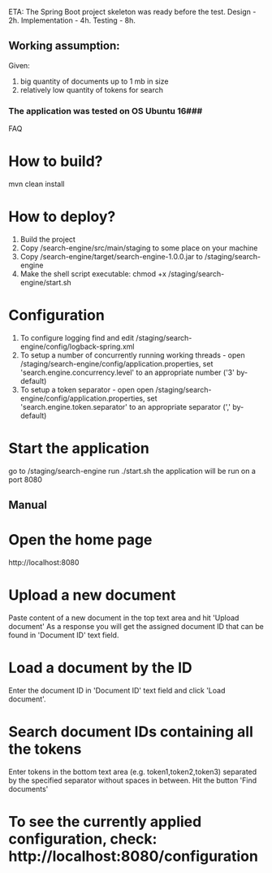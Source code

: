 ETA:
The Spring Boot project skeleton was ready before the test.
Design - 2h.
Implementation - 4h.
Testing  - 8h.

## Working assumption:
Given:
1) big quantity of documents up to 1 mb in size
2) relatively low quantity of tokens for search

### The application was tested on OS Ubuntu 16###

FAQ

# How to build?
mvn clean install

# How to deploy?
1. Build the project
2. Copy /search-engine/src/main/staging to some place on your machine
3. Copy /search-engine/target/search-engine-1.0.0.jar to <your path>/staging/search-engine
4. Make the shell script executable: chmod +x <your path>/staging/search-engine/start.sh

# Configuration
1. To configure logging find and edit <your path>/staging/search-engine/config/logback-spring.xml
2. To setup a number of concurrently running working threads - open <your path>/staging/search-engine/config/application.properties,
   set 'search.engine.concurrency.level' to an appropriate number ('3' by-default)
3. To setup a token separator - open open <your path>/staging/search-engine/config/application.properties,
   set 'search.engine.token.separator' to an appropriate separator (',' by-default)


# Start the application
go to <your path>/staging/search-engine
run ./start.sh
the application will be run on a port 8080

## Manual
# Open the home page
http://localhost:8080

# Upload a new document
Paste content of a new document in the top text area and hit 'Upload document'
As a response you will get the assigned document ID that can be found in 'Document ID' text field.

# Load a document by the ID
Enter the document ID in 'Document ID' text field and click 'Load document'.

# Search document IDs containing all the tokens
Enter tokens in the bottom text area (e.g. token1,token2,token3) separated by the specified separator without spaces in
between. Hit the button 'Find documents'

# To see the currently applied configuration, check: http://localhost:8080/configuration

